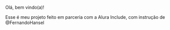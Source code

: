Olá, bem vindo(a)!

Esse é meu projeto feito em parceria com a Alura Include, com instrução de @FernandoHansel 
